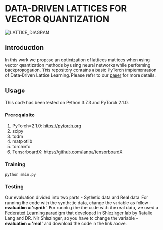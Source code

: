   # DATA-DRIVEN LATTICES FOR VECTOR QUANTIZATION
![LATTICE_DIAGRAM](https://github.com/BokoAssaf/DeepLatticeUVEQ/assets/143960995/0111f515-3797-4c60-ae0e-8666dd969e45)
## Introduction

In this work we propose an optimization of lattices matrices when using vector quantization methods by using neural networks while performing backpropogation. This repository contains a basic PyTorch implementation of Data-Driven Lattice Learning.   Please refer to our [paper](https://drive.google.com/file/d/1HFgmjkefbeS7VPKzJMlHkIPQede9Id5S/view?usp=sharing) for more details.


## Usage
This code has been tested on Python 3.7.3 and PyTorch 2.1.0.

### Prerequisite
1. PyTorch=2.1.0: https://pytorch.org
2. scipy
3. tqdm
4. matplotlib
5. torchinfo
6. TensorboardX: https://github.com/lanpa/tensorboardX

### Training
```
python main.py

```

### Testing

Our evaluation divided into two parts - Sythetic data and Real data.
For running the code with the synthetic data, change the variable as follow - 
**evaluation = 'synth'**.
For running the the code with the real data, we used a [Federated Learning paradigm](https://github.com/langnatalie/JoPEQ) that developed in Shlezinger lab by Natalie Lang and DR. Nir Shlezinger, so you have to change the variable - 
**evaluation = 'real'** and download the code in the link above.


